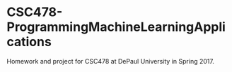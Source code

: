 # CSC478-ProgrammingMachineLearningApplications
Homework and project for CSC478 at DePaul University in Spring 2017.
